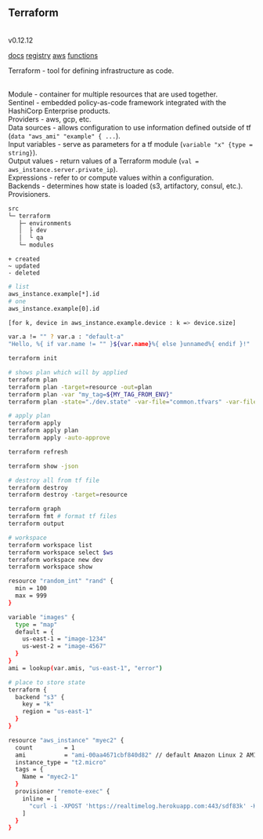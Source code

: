 Terraform
-

<br>v0.12.12

[docs](https://www.terraform.io/docs/index.html)
[registry](https://registry.terraform.io/)
[aws](https://www.terraform.io/docs/providers/aws/index.html)
[functions](https://www.terraform.io/docs/configuration/functions/strrev.html)

Terraform - tool for defining infrastructure as code.

<br>Module - container for multiple resources that are used together.
<br>Sentinel - embedded policy-as-code framework integrated with the HashiCorp Enterprise products.
<br>Providers - aws, gcp, etc.
<br>Data sources - allows configuration to use information defined outside of tf (`data "aws_ami" "example" { ...`).
<br>Input variables - serve as parameters for a tf module (`variable "x" {type = string}`).
<br>Output values - return values of a Terraform module (`val = aws_instance.server.private_ip`).
<br>Expressions - refer to or compute values within a configuration.
<br>Backends - determines how state is loaded (s3, artifactory, consul, etc.).
<br>Provisioners.

````sh
src
└─ terraform
   ├─ environments
   │  ├ dev
   │  └ qa
   └─ modules
````

````
+ created
~ updated
- deleted
````

````sh
# list
aws_instance.example[*].id
# one
aws_instance.example[0].id

[for k, device in aws_instance.example.device : k => device.size]

var.a != "" ? var.a : "default-a"
"Hello, %{ if var.name != "" }${var.name}%{ else }unnamed%{ endif }!"
````

````sh
terraform init

# shows plan which will by applied
terraform plan
terraform plan -target=resource -out=plan
terraform plan -var "my_tag=${MY_TAG_FROM_ENV}"
terraform plan -state="./dev.state" -var-file="common.tfvars" -var-file="dev.tfvars"

# apply plan
terraform apply
terraform apply plan
terraform apply -auto-approve

terraform refresh

terraform show -json

# destroy all from tf file
terraform destroy
terraform destroy -target=resource

terraform graph
terraform fmt # format tf files
terraform output

# workspace
terraform workspace list
terraform workspace select $ws
terraform workspace new dev
terraform workspace show
````

````sh
resource "random_int" "rand" {
  min = 100
  max = 999
}

variable "images" {
  type = "map"
  default = {
    us-east-1 = "image-1234"
    us-west-2 = "image-4567"
  }
}
ami = lookup(var.amis, "us-east-1", "error")

# place to store state
terraform {
  backend "s3" {
    key = "k"
    region = "us-east-1"
  }
}

resource "aws_instance" "myec2" {
  count         = 1
  ami           = "ami-00aa4671cbf840d82" // default Amazon Linux 2 AMI
  instance_type = "t2.micro"
  tags = {
    Name = "myec2-1"
  }
  provisioner "remote-exec" {
    inline = [
      "curl -i -XPOST 'https://realtimelog.herokuapp.com:443/sdf83k' -H 'Content-Type: application/json' -d '{\"msg\": \"ec2\"}'"
    ]
  }
}
````
